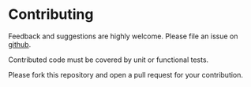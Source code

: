 Contributing
============

Feedback and suggestions are highly welcome. 
Please file an issue on [github](https://github.com/dwenzel/data-collector/issues).

Contributed code must be covered by unit or functional tests.

Please fork this repository and open a pull request for your contribution.
